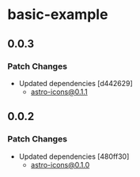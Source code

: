 # basic-example

## 0.0.3

### Patch Changes

- Updated dependencies [d442629]
  - astro-icons@0.1.1

## 0.0.2

### Patch Changes

- Updated dependencies [480ff30]
  - astro-icons@0.1.0
